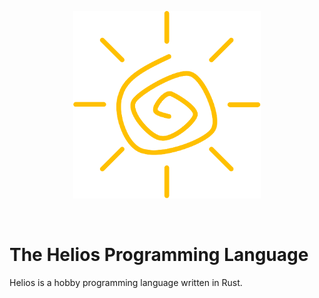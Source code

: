 <p align="center">
  <img style="max-width:300px" src="assets/logo.png" alt="helios programming language logo">
</p>

<br>

# The Helios Programming Language

Helios is a hobby programming language written in Rust.
